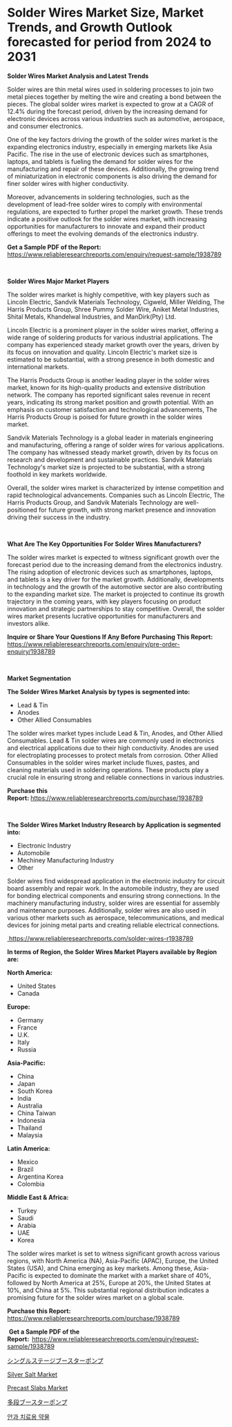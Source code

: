 <p><h1>Solder Wires Market Size, Market Trends, and Growth Outlook forecasted for period from 2024 to 2031</h1></p><p><strong>Solder Wires Market Analysis and Latest Trends</strong></p>
<p><p>Solder wires are thin metal wires used in soldering processes to join two metal pieces together by melting the wire and creating a bond between the pieces. The global solder wires market is expected to grow at a CAGR of 12.4% during the forecast period, driven by the increasing demand for electronic devices across various industries such as automotive, aerospace, and consumer electronics.</p><p>One of the key factors driving the growth of the solder wires market is the expanding electronics industry, especially in emerging markets like Asia Pacific. The rise in the use of electronic devices such as smartphones, laptops, and tablets is fueling the demand for solder wires for the manufacturing and repair of these devices. Additionally, the growing trend of miniaturization in electronic components is also driving the demand for finer solder wires with higher conductivity.</p><p>Moreover, advancements in soldering technologies, such as the development of lead-free solder wires to comply with environmental regulations, are expected to further propel the market growth. These trends indicate a positive outlook for the solder wires market, with increasing opportunities for manufacturers to innovate and expand their product offerings to meet the evolving demands of the electronics industry.</p></p>
<p><strong>Get a Sample PDF of the Report:&nbsp;</strong> <a href="https://www.reliableresearchreports.com/enquiry/request-sample/1938789">https://www.reliableresearchreports.com/enquiry/request-sample/1938789</a></p>
<p>&nbsp;</p>
<p><strong>Solder Wires Major Market Players</strong></p>
<p><p>The solder wires market is highly competitive, with key players such as Lincoln Electric, Sandvik Materials Technology, Cigweld, Miller Welding, The Harris Products Group, Shree Pummy Solder Wire, Aniket Metal Industries, Shital Metals, Khandelwal Industries, and ManDirk(Pty) Ltd. </p><p>Lincoln Electric is a prominent player in the solder wires market, offering a wide range of soldering products for various industrial applications. The company has experienced steady market growth over the years, driven by its focus on innovation and quality. Lincoln Electric's market size is estimated to be substantial, with a strong presence in both domestic and international markets.</p><p>The Harris Products Group is another leading player in the solder wires market, known for its high-quality products and extensive distribution network. The company has reported significant sales revenue in recent years, indicating its strong market position and growth potential. With an emphasis on customer satisfaction and technological advancements, The Harris Products Group is poised for future growth in the solder wires market.</p><p>Sandvik Materials Technology is a global leader in materials engineering and manufacturing, offering a range of solder wires for various applications. The company has witnessed steady market growth, driven by its focus on research and development and sustainable practices. Sandvik Materials Technology's market size is projected to be substantial, with a strong foothold in key markets worldwide.</p><p>Overall, the solder wires market is characterized by intense competition and rapid technological advancements. Companies such as Lincoln Electric, The Harris Products Group, and Sandvik Materials Technology are well-positioned for future growth, with strong market presence and innovation driving their success in the industry.</p></p>
<p>&nbsp;</p>
<p><strong>What Are The Key Opportunities For Solder Wires Manufacturers?</strong></p>
<p><p>The solder wires market is expected to witness significant growth over the forecast period due to the increasing demand from the electronics industry. The rising adoption of electronic devices such as smartphones, laptops, and tablets is a key driver for the market growth. Additionally, developments in technology and the growth of the automotive sector are also contributing to the expanding market size. The market is projected to continue its growth trajectory in the coming years, with key players focusing on product innovation and strategic partnerships to stay competitive. Overall, the solder wires market presents lucrative opportunities for manufacturers and investors alike.</p></p>
<p><strong>Inquire or Share Your Questions If Any Before Purchasing This Report:</strong> <a href="https://www.reliableresearchreports.com/enquiry/pre-order-enquiry/1938789">https://www.reliableresearchreports.com/enquiry/pre-order-enquiry/1938789</a></p>
<p>&nbsp;</p>
<p><strong>Market Segmentation</strong></p>
<p><strong>The Solder Wires Market Analysis by types is segmented into:</strong></p>
<p><ul><li>Lead & Tin</li><li>Anodes</li><li>Other Allied Consumables</li></ul></p>
<p><p>The solder wires market types include Lead & Tin, Anodes, and Other Allied Consumables. Lead & Tin solder wires are commonly used in electronics and electrical applications due to their high conductivity. Anodes are used for electroplating processes to protect metals from corrosion. Other Allied Consumables in the solder wires market include fluxes, pastes, and cleaning materials used in soldering operations. These products play a crucial role in ensuring strong and reliable connections in various industries.</p></p>
<p><strong>Purchase this Report:&nbsp;</strong><a href="https://www.reliableresearchreports.com/purchase/1938789">https://www.reliableresearchreports.com/purchase/1938789</a></p>
<p>&nbsp;</p>
<p><strong>The Solder Wires Market Industry Research by Application is segmented into:</strong></p>
<p><ul><li>Electronic Industry</li><li>Automobile</li><li>Mechiney Manufacturing Industry</li><li>Other</li></ul></p>
<p><p>Solder wires find widespread application in the electronic industry for circuit board assembly and repair work. In the automobile industry, they are used for bonding electrical components and ensuring strong connections. In the machinery manufacturing industry, solder wires are essential for assembly and maintenance purposes. Additionally, solder wires are also used in various other markets such as aerospace, telecommunications, and medical devices for joining metal parts and creating reliable electrical connections.</p></p>
<p><a href="https://www.reliableresearchreports.com/solder-wires-r1938789">&nbsp;https://www.reliableresearchreports.com/solder-wires-r1938789</a></p>
<p><strong>In terms of Region, the Solder Wires Market Players available by Region are:</strong></p>
<p>
    <p> <strong> North America: </strong>
        <ul>
            <li>United States</li>
            <li>Canada</li>
        </ul>
        </p> 
    <p> <strong> Europe: </strong>
        <ul>
            <li>Germany</li>
            <li>France</li>
            <li>U.K.</li>
            <li>Italy</li>
            <li>Russia</li>
        </ul>
        </p> 
    <p> <strong> Asia-Pacific: </strong>
        <ul>
            <li>China</li>
            <li>Japan</li>
            <li>South Korea</li>
            <li>India</li>
            <li>Australia</li>
            <li>China Taiwan</li>
            <li>Indonesia</li>
            <li>Thailand</li>
            <li>Malaysia</li>
        </ul>
        </p> 
    <p> <strong> Latin America: </strong>
        <ul>
            <li>Mexico</li>
            <li>Brazil</li>
            <li>Argentina Korea</li>
            <li>Colombia</li>
        </ul>
        </p> 
    <p> <strong> Middle East & Africa: </strong>
        <ul>
            <li>Turkey</li>
            <li>Saudi</li>
            <li>Arabia</li>
            <li>UAE</li>
            <li>Korea</li>
        </ul>
    </p>
    </p>
<p><p>The solder wires market is set to witness significant growth across various regions, with North America (NA), Asia-Pacific (APAC), Europe, the United States (USA), and China emerging as key markets. Among these, Asia-Pacific is expected to dominate the market with a market share of 40%, followed by North America at 25%, Europe at 20%, the United States at 10%, and China at 5%. This substantial regional distribution indicates a promising future for the solder wires market on a global scale.</p></p>
<p><strong>Purchase this Report: </strong><a href="https://www.reliableresearchreports.com/purchase/1938789">https://www.reliableresearchreports.com/purchase/1938789</a></p>
<p>&nbsp;<strong>Get a Sample PDF of the Report:&nbsp;&nbsp;</strong><a href="https://www.reliableresearchreports.com/enquiry/request-sample/1938789">https://www.reliableresearchreports.com/enquiry/request-sample/1938789</a></p>
<p><strong></strong></p>
<p><p><a href="https://medium.com/@jackparker654/%E3%82%B7%E3%83%B3%E3%82%B0%E3%83%AB%E3%82%B9%E3%83%86%E3%83%BC%E3%82%B8%E3%83%96%E3%83%BC%E3%82%B9%E3%82%BF%E3%83%BC%E3%83%9D%E3%83%B3%E3%83%97%E3%81%AE%E5%B8%82%E5%A0%B4%E6%88%90%E9%95%B7%E8%A6%8B%E9%80%9A%E3%81%97%E3%81%AF-2024%E5%B9%B4%E3%81%8B%E3%82%892031%E5%B9%B4%E3%81%BE%E3%81%A7%E3%81%A8%E3%81%95%E3%82%8C-%E5%B8%82%E5%A0%B4%E3%81%AE%E3%83%88%E3%83%AC%E3%83%B3%E3%83%89%E5%88%86%E6%9E%90%E3%81%AB%E3%82%88%E3%82%8B%E3%82%A2%E3%83%97%E3%83%AA%E3%82%B1%E3%83%BC%E3%82%B7%E3%83%A7%E3%83%B3-%E5%9C%B0%E5%9F%9F%E3%81%AE%E8%A6%8B%E9%80%9A%E3%81%97%E3%81%A8%E5%8F%8E%E7%9B%8A%E3%81%AB%E9%96%A2%E3%81%97%E3%81%A6%E3%81%AF-%E5%B9%B4%E5%B9%B3%E5%9D%87%E6%88%90%E9%95%B7%E7%8E%8712-%E3%81%A7%E4%BA%88%E6%B8%AC%E3%81%95%E3%82%8C%E3%81%A6%E3%81%84%E3%81%BE%E3%81%99-9d81a2f39ba7">シングルステージブースターポンプ</a></p><p><a href="https://github.com/seekum/Market-Research-Report-List-3/blob/main/silver-salt-market.md">Silver Salt Market</a></p><p><a href="https://github.com/timeliteaut/Market-Research-Report-List-3/blob/main/precast-slabs-market.md">Precast Slabs Market</a></p><p><a href="https://medium.com/@jackparker654/%E3%83%9E%E3%83%AB%E3%83%81%E3%82%B9%E3%83%86%E3%83%BC%E3%82%B8%E3%83%96%E3%83%BC%E3%82%B9%E3%82%BF%E3%83%BC%E3%83%9D%E3%83%B3%E3%83%97%E3%81%AE%E5%B8%82%E5%A0%B4%E3%82%B7%E3%82%A7%E3%82%A2%E3%81%A8%E5%B8%82%E5%A0%B4%E5%88%86%E6%9E%90-%E6%88%90%E9%95%B7%E5%82%BE%E5%90%91%E3%81%A8%E4%BA%88%E6%B8%AC-2024%E5%B9%B4%E3%81%8B%E3%82%892031%E5%B9%B4%E3%81%BE%E3%81%A7-173d1b09d296">多段ブースターポンプ</a></p><p><a href="https://medium.com/@whitneymurphy1982/%EC%95%88%EA%B3%BC-%EC%B9%98%EB%A3%8C-%EC%95%BD%EB%AC%BC-%EC%8B%9C%EC%9E%A5-%EA%B7%9C%EB%AA%A8-%EC%A0%90%EC%9C%A0%EC%9C%A8-%EB%B0%8F-%ED%8A%B8%EB%A0%8C%EB%93%9C-%EB%B6%84%EC%84%9D-%EB%B3%B4%EA%B3%A0%EC%84%9C-%EC%A0%9C%ED%92%88%EB%B3%84-%ED%95%AD%EC%97%BC%EC%A6%9D%EC%A0%9C-%EC%95%BD%EB%AC%BC-%ED%95%AD-%EA%B0%90%EC%97%BC-%EC%95%BD%EB%AC%BC-%EB%85%B9%EB%82%B4%EC%9E%A5-%EC%B9%98%EB%A3%8C%EC%A0%9C-%ED%95%AD-%EC%95%8C%EB%A0%88%EB%A5%B4%EA%B8%B0-%EC%95%BD%EB%AC%BC-vegf-%ED%95%AD%EC%A7%84%EC%A0%9C-%EA%B8%B0%ED%83%80-%EB%B0%8F-%EC%84%B8%EA%B7%B8%EB%A8%BC%ED%8A%B8-dd0bf8992224">안과 치료용 약물</a></p></p>